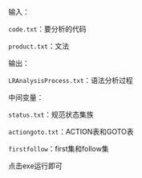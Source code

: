 输入：

`code.txt`：要分析的代码

`product.txt`：文法

输出：

`LRAnalysisProcess.txt`：语法分析过程

中间变量：

`status.txt`：规范状态集族

`actiongoto.txt`：ACTION表和GOTO表

`firstfollow`：first集和follow集

点击exe运行即可